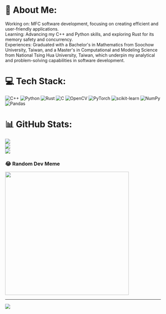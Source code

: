 # 💫 About Me:
Working on: MFC software development, focusing on creating efficient and user-friendly applications.<br>Learning: Advancing my C++ and Python skills, and exploring Rust for its memory safety and concurrency.<br>Experiences: Graduated with a Bachelor's in Mathematics from Soochow University, Taiwan, and a Master's in Computational and Modeling Science from National Tsing Hua University, Taiwan, which underpin my analytical and problem-solving capabilities in software development.


# 💻 Tech Stack:
![C++](https://img.shields.io/badge/c++-%2300599C.svg?style=for-the-badge&logo=c%2B%2B&logoColor=white) ![Python](https://img.shields.io/badge/python-3670A0?style=for-the-badge&logo=python&logoColor=ffdd54) ![Rust](https://img.shields.io/badge/rust-%23000000.svg?style=for-the-badge&logo=rust&logoColor=white) ![C](https://img.shields.io/badge/c-%2300599C.svg?style=for-the-badge&logo=c&logoColor=white) ![OpenCV](https://img.shields.io/badge/opencv-%23white.svg?style=for-the-badge&logo=opencv&logoColor=white) ![PyTorch](https://img.shields.io/badge/PyTorch-%23EE4C2C.svg?style=for-the-badge&logo=PyTorch&logoColor=white) ![scikit-learn](https://img.shields.io/badge/scikit--learn-%23F7931E.svg?style=for-the-badge&logo=scikit-learn&logoColor=white) ![NumPy](https://img.shields.io/badge/numpy-%23013243.svg?style=for-the-badge&logo=numpy&logoColor=white) ![Pandas](https://img.shields.io/badge/pandas-%23150458.svg?style=for-the-badge&logo=pandas&logoColor=white)
# 📊 GitHub Stats:
![](https://github-readme-stats.vercel.app/api?username=Mephisto-000&theme=nightowl&hide_border=false&include_all_commits=true&count_private=true)<br/>
![](https://github-readme-streak-stats.herokuapp.com/?user=Mephisto-000&theme=nightowl&hide_border=false)<br/>
![](https://github-readme-stats.vercel.app/api/top-langs/?username=Mephisto-000&theme=nightowl&hide_border=false&include_all_commits=true&count_private=true&layout=compact)

### 😂 Random Dev Meme
<img src='https://randommeme-five.vercel.app/' style="height: 400px;"/>

---
[![](https://visitcount.itsvg.in/api?id=Mephisto-000&icon=5&color=4)](https://visitcount.itsvg.in)

<!-- Proudly created with GPRM ( https://gprm.itsvg.in ) -->
